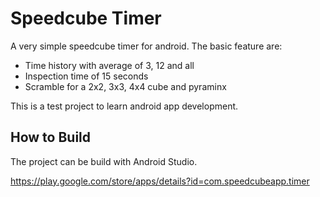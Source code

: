# Speedcube Timer
A very simple speedcube timer for android. The basic feature are:

- Time history with average of 3, 12 and all
- Inspection time of 15 seconds
- Scramble for a 2x2, 3x3, 4x4 cube and pyraminx

This is a test project to learn android app development.

## How to Build
The project can be build with Android Studio.

https://play.google.com/store/apps/details?id=com.speedcubeapp.timer
